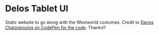 # Delos Tablet UI
Static website to go along with the Westworld costumes. Credit to [Danos Chatzopoulos on CodePen for the code]([url](https://codepen.io/Danos/pen/wOgXMV)). Thanks!! 
